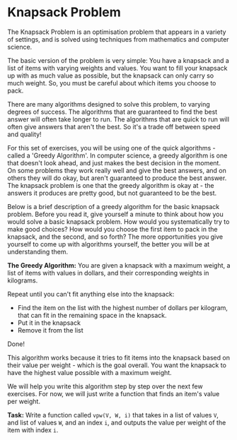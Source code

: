# Knapsack Problem

The Knapsack Problem is an optimisation problem that appears in a variety of settings, and is solved using techniques from mathematics and computer science. 

The basic version of the problem is very simple: You have a knapsack and a list of items with varying weights and values. You want to fill your knapsack up with as much value as possible, but the knapsack can only carry so much weight. So, you must be careful about which items you choose to pack. 

There are many algorithms designed to solve this problem, to varying degrees of success. The algorithms that are guaranteed to find the best answer will often take longer to run. The algorithms that are quick to run will often give answers that aren't the best. So it's a trade off between speed and quality!

For this set of exercises, you will be using one of the quick algorithms - called a 'Greedy Algorithm'. In computer science, a greedy algorithm is one that doesn't look ahead, and just makes the best decision in the moment. On some problems they work really well and give the best answers, and on others they will do okay, but aren't guaranteed to produce the best answer. The knapsack problem is one that the greedy algorithm is okay at - the answers it produces are pretty good, but not guaranteed to be the best. 

Below is a brief description of a greedy algorithm for the basic knapsack problem. Before you read it, give yourself a minute to think about how you would solve a basic knapsack problem. How would you systematically try to make good choices? How would you choose the first item to pack in the knapsack, and the second, and so forth? The more opportunities you give yourself to come up with algorithms yourself, the better you will be at understanding them. 

**The Greedy Algorithm:**
You are given a knapsack with a maximum weight, a list of items with values in dollars, and their corresponding weights in kilograms.

Repeat until you can't fit anything else into the knapsack:
- Find the item on the list with the highest number of dollars per kilogram, that can fit in the remaining space in the knapsack.
- Put it in the knapsack
- Remove it from the list

Done! 

This algorithm works because it tries to fit items into the knapsack based on their value per weight - which is the goal overall. You want the knapsack to have the highest value possible with a maximum weight.

We will help you write this algorithm step by step over the next few exercises. For now, we will just write a function that finds an item's value per weight.

**Task:** Write a function called `vpw(V, W, i)` that takes in a list of values `V`, and list of values `W`, and an index `i`, and outputs the value per weight of the item with index `i`.
